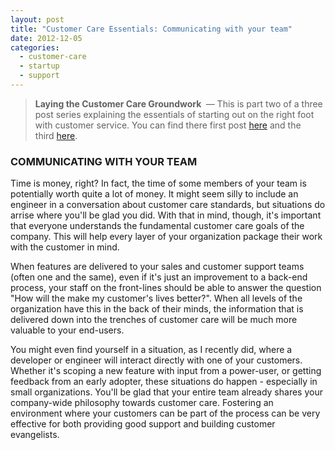 ```yaml
---
layout: post
title: "Customer Care Essentials: Communicating with your team"
date: 2012-12-05
categories:
  - customer-care
  - startup
  - support
---
```


<blockquote><strong>
Laying the Customer Care Groundwork </strong> — This is part two of a three post series explaining the essentials of starting out on the right foot with customer service. You can find there first post <a title="Customer Care Essentials: Setting Standards" href="/customer-care-essentials-setting-standards/">here</a> and the third <a title="Customer Care Essentials: Building on success" href="/customer-care-essentials-building-on-success/">here</a>.</blockquote>

<h3>COMMUNICATING WITH YOUR TEAM</h3>
Time is money, right? In fact, the time of some members of your team is potentially worth quite a lot of money. It might seem silly to include an engineer in a conversation about customer care standards, but situations do arrise where you'll be glad you did. With that in mind, though, it's important that everyone understands the fundamental customer care goals of the company. This will help every layer of your organization package their work with the customer in mind.

When features are delivered to your sales and customer support teams (often one and the same), even if it's just an improvement to a back-end process, your staff on the front-lines should be able to answer the question "How will the make my customer's lives better?". When all levels of the organization have this in the back of their minds, the information that is delivered down into the trenches of customer care will be much more valuable to your end-users.

You might even find yourself in a situation, as I recently did, where a developer or engineer will interact directly with one of your customers. Whether it's scoping a new feature with input from a power-user, or getting feedback from an early adopter, these situations do happen - especially in small organizations. You'll be glad that your entire team already shares your company-wide philosophy towards customer care. Fostering an environment where your customers can be part of the process can be very effective for both providing good support and building customer evangelists.
